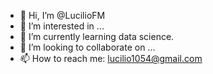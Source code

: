 - 👋 Hi, I’m @LucilioFM
- 👀 I’m interested in ...
- 🌱 I’m currently learning data science.
- 💞️ I’m looking to collaborate on ...
- 📫 How to reach me: lucilio1054@gmail.com

<!---
LucilioFM/LucilioFM is a ✨ special ✨ repository because its `README.md` (this file) appears on your GitHub profile.
You can click the Preview link to take a look at your changes.
--->
